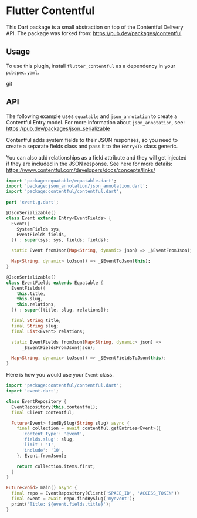 # Flutter Contentful


This Dart package is a small abstraction on top of the Contentful Delivery API.
The package was forked from: https://pub.dev/packages/contentful

## Usage

To use this plugin, install `flutter_contentful` as a dependency in your `pubspec.yaml`.

git 
## API

The following example uses `equatable` and `json_annotation` to create a
Contentful Entry model. For more information about `json_annotation`, see:
https://pub.dev/packages/json_serializable

Contentful adds system fields to their JSON responses, so you need to create a
separate fields class and pass it to the `Entry<T>` class generic.

You can also add relationships as a field attribute and they will get injected
if they are included in the JSON response. See here for more details:
https://www.contentful.com/developers/docs/concepts/links/

```dart
import 'package:equatable/equatable.dart';
import 'package:json_annotation/json_annotation.dart';
import 'package:contentful/contentful.dart';

part 'event.g.dart';

@JsonSerializable()
class Event extends Entry<EventFields> {
  Event({
    SystemFields sys,
    EventFields fields,
  }) : super(sys: sys, fields: fields);

  static Event fromJson(Map<String, dynamic> json) => _$EventFromJson(json);

  Map<String, dynamic> toJson() => _$EventToJson(this);
}

@JsonSerializable()
class EventFields extends Equatable {
  EventFields({
    this.title,
    this.slug,
    this.relations,
  }) : super([title, slug, relations]);

  final String title;
  final String slug;
  final List<Event> relations;

  static EventFields fromJson(Map<String, dynamic> json) =>
      _$EventFieldsFromJson(json);

  Map<String, dynamic> toJson() => _$EventFieldsToJson(this);
}
```

Here is how you would use your `Event` class.

```dart
import 'package:contentful/contentful.dart';
import 'event.dart';

class EventRepository {
  EventRepository(this.contentful);
  final Client contentful;

  Future<Event> findBySlug(String slug) async {
    final collection = await contentful.getEntries<Event>({
      'content_type': 'event',
      'fields.slug': slug,
      'limit': '1',
      'include': '10',
    }, Event.fromJson);

    return collection.items.first;
  }
}

Future<void> main() async {
  final repo = EventRepository(Client('SPACE_ID', 'ACCESS_TOKEN'))
  final event = await repo.findBySlug('myevent');
  print('Title: ${event.fields.title}');
}
```
